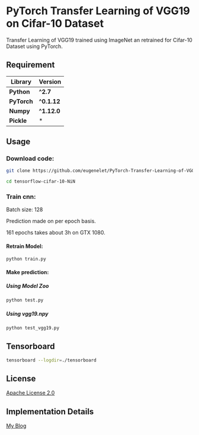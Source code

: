 # PyTorch Transfer Learning of VGG19 on Cifar-10 Dataset
Transfer Learning of VGG19 trained using ImageNet an retrained for Cifar-10 Dataset using PyTorch.

## Requirement
**Library** | **Version**
--- | ---
**Python** | **^2.7**
**PyTorch** | **^0.1.12** 
**Numpy** | **^1.12.0** 
**Pickle** |  *  

## Usage
### Download code:
```sh
git clone https://github.com/eugenelet/PyTorch-Transfer-Learning-of-VGG19-for-Cifar-10-Dataset

cd tensorflow-cifar-10-NiN
```

### Train cnn:
Batch size: 128

Prediction made on per epoch basis. 

161 epochs takes about 3h on GTX 1080.

#### Retrain Model:
```sh
python train.py
```

#### Make prediction:
##### Using Model Zoo
```sh
python test.py
```

##### Using vgg19.npy
```sh
python test_vgg19.py
```

## Tensorboard
```sh
tensorboard --logdir=./tensorboard
```

## License
[Apache License 2.0](https://github.com/eugenelet/PyTorch-Transfer-Learning-of-VGG19-for-Cifar-10-Dataset/blob/master/LICENSE)

## Implementation Details
[My Blog](https://embedai.wordpress.com/2017/07/30/transfer-learning-of-vgg19-on-cifar-10-dataset-using-pytorch/)
